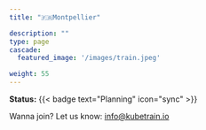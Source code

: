 ```yaml
---
title: "🇫🇷Montpellier"

description: ""
type: page
cascade:
  featured_image: '/images/train.jpeg'

weight: 55
---
```


**Status:** {{< badge text="Planning" icon="sync" >}}

Wanna join? Let us know: info@kubetrain.io

<!--more-->
